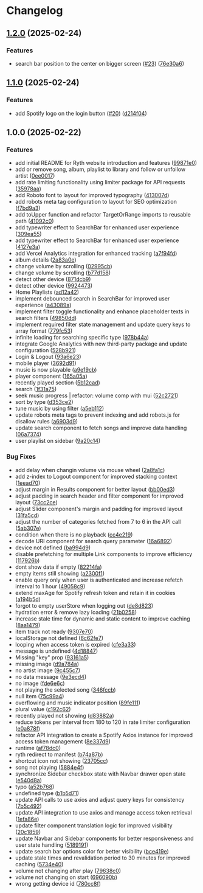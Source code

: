 # Changelog

## [1.2.0](https://github.com/fachryafrz/ryth/compare/v1.1.0...v1.2.0) (2025-02-24)


### Features

* search bar position to the center on bigger screen ([#23](https://github.com/fachryafrz/ryth/issues/23)) ([76e30a6](https://github.com/fachryafrz/ryth/commit/76e30a656a5354e9e638034faa95b8e2ab52a8e9))

## [1.1.0](https://github.com/fachryafrz/ryth/compare/v1.0.0...v1.1.0) (2025-02-24)


### Features

* add Spotify logo on the login button ([#20](https://github.com/fachryafrz/ryth/issues/20)) ([d214f04](https://github.com/fachryafrz/ryth/commit/d214f046be6f37f17f663ef1049babca43f8ac43))

## 1.0.0 (2025-02-22)


### Features

* add initial README for Ryth website introduction and features ([99871e0](https://github.com/fachryafrz/ryth/commit/99871e08a68be1ff7839fbb65197b085db889a03))
* add or remove song, album, playlist to library and follow or unfollow artist ([0ee0017](https://github.com/fachryafrz/ryth/commit/0ee0017a927363aa60913c501d48a901fa260538))
* add rate limiting functionality using limiter package for API requests ([35978aa](https://github.com/fachryafrz/ryth/commit/35978aaa47b909b478fc454138eda0ea2f478cd4))
* add Roboto font to layout for improved typography ([413007d](https://github.com/fachryafrz/ryth/commit/413007dd599967b5feed707dc3cab18d54eee29b))
* add robots meta tag configuration to layout for SEO optimization ([f7bd9a3](https://github.com/fachryafrz/ryth/commit/f7bd9a3f31eed8266f40366c763e42aa9bce98ec))
* add toUpper function and refactor TargetOrRange imports to reusable path ([41092c0](https://github.com/fachryafrz/ryth/commit/41092c000f6e8c56c363eeb11acab8ba71c6f39d))
* add typewriter effect to SearchBar for enhanced user experience ([309ea55](https://github.com/fachryafrz/ryth/commit/309ea55df7eb1ff545aefa215dd946e858de583f))
* add typewriter effect to SearchBar for enhanced user experience ([4127e3a](https://github.com/fachryafrz/ryth/commit/4127e3a28d714e510a4054bcb10172f23471a077))
* add Vercel Analytics integration for enhanced tracking ([a7f94fd](https://github.com/fachryafrz/ryth/commit/a7f94fde0de61e9220091010b8763b1d71ce9b62))
* album details ([2a83a0e](https://github.com/fachryafrz/ryth/commit/2a83a0e6ad66e45e2df0a9b20a07bd546eb3793f))
* change volume by scrolling ([02995cb](https://github.com/fachryafrz/ryth/commit/02995cbf7c25fc8bb767acc63cb6b0b66cd36e83))
* change volume by scrolling ([b77d158](https://github.com/fachryafrz/ryth/commit/b77d15891ccb30609a287feee9c6c2d5210c5a5a))
* detect other device ([871dcb9](https://github.com/fachryafrz/ryth/commit/871dcb9210567d54e4375bc4a77748fbb9080d61))
* detect other device ([9924473](https://github.com/fachryafrz/ryth/commit/99244733ff3ffca14345bf158609937dc9ce6f6f))
* Home Playlists ([ad12a42](https://github.com/fachryafrz/ryth/commit/ad12a42acc0e1b401a884d8df9aae7db3125ff53))
* implement debounced search in SearchBar for improved user experience ([a43089a](https://github.com/fachryafrz/ryth/commit/a43089adf2155627a9d0159746909083ecf30c3d))
* implement filter toggle functionality and enhance placeholder texts in search filters ([49850dd](https://github.com/fachryafrz/ryth/commit/49850dd25805ce153c9c24aa5e67846cafae06ba))
* implement required filter state management and update query keys to array format ([779fc53](https://github.com/fachryafrz/ryth/commit/779fc5381000fbb5b96e16b201ea03432217a2de))
* infinite loading for searching specific type ([978b44a](https://github.com/fachryafrz/ryth/commit/978b44ad28826a3ddc8f1796cf042d876219cf46))
* integrate Google Analytics with new third-party package and update configuration ([528b921](https://github.com/fachryafrz/ryth/commit/528b921d18b2ec2f5b3da3c379d472e4ffb0b739))
* Login & Logout ([93a6e23](https://github.com/fachryafrz/ryth/commit/93a6e231160b6906abbdbabeb67b24f33fda9521))
* mobile player ([3692d91](https://github.com/fachryafrz/ryth/commit/3692d91f574f86c730e6cad03b50de216f96dd67))
* music is now playable ([a9e19cb](https://github.com/fachryafrz/ryth/commit/a9e19cb28d8fddda5e1c4cbe17717af44e5b0f82))
* player component ([165a05a](https://github.com/fachryafrz/ryth/commit/165a05a0ef14542b18fd1956d58990b4bc9a965e))
* recently played section ([5b12cad](https://github.com/fachryafrz/ryth/commit/5b12cad229a440b489c97cc4246fd13cfc3004f9))
* search ([1f31a75](https://github.com/fachryafrz/ryth/commit/1f31a75153a71a488a7c7798906b6d510051e21b))
* seek music progress | refactor: volume comp with mui ([52c2721](https://github.com/fachryafrz/ryth/commit/52c2721d38b29a85e757f7d3dc59df3d742dd343))
* sort by type ([d353ce2](https://github.com/fachryafrz/ryth/commit/d353ce25028ebebec24b818ab2aa25ad3312449a))
* tune music by using filter ([a5eb112](https://github.com/fachryafrz/ryth/commit/a5eb11287f60d62a537bef05561a325944ae5d67))
* update robots meta tags to prevent indexing and add robots.js for disallow rules ([a6903d9](https://github.com/fachryafrz/ryth/commit/a6903d9969edde49bf1d5e9c0e65a62133710a5e))
* update search component to fetch songs and improve data handling ([06a7374](https://github.com/fachryafrz/ryth/commit/06a73747748c1b20722ea459227ad765aa96ade9))
* user playlist on sidebar ([9a20c14](https://github.com/fachryafrz/ryth/commit/9a20c14f46a914e1e25948a96fc87d5084098473))


### Bug Fixes

* add delay when changin volume via mouse wheel ([2a8fa1c](https://github.com/fachryafrz/ryth/commit/2a8fa1c7ff746eceb1f4726a972d7a80c8aca92c))
* add z-index to Logout component for improved stacking context ([1eead70](https://github.com/fachryafrz/ryth/commit/1eead7072b512bae291090db7b697c7bb3573e40))
* adjust margin in Results component for better layout ([bb00ed3](https://github.com/fachryafrz/ryth/commit/bb00ed39d81f9d494892c9940a0577c3e1cc453e))
* adjust padding in search header and filter component for improved layout ([73cc2ce](https://github.com/fachryafrz/ryth/commit/73cc2ce1b5b362ed68763b35ec1e1e2b5b9b7ac3))
* adjust Slider component's margin and padding for improved layout ([31fa5cd](https://github.com/fachryafrz/ryth/commit/31fa5cd16c8a0e7cdca34d9cd32bc02c977ddc68))
* adjust the number of categories fetched from 7 to 6 in the API call ([5ab307e](https://github.com/fachryafrz/ryth/commit/5ab307e5b5c95e4318b3ba24d5a1f115eae5e658))
* condition when there is no playback ([cc4e219](https://github.com/fachryafrz/ryth/commit/cc4e219a0da11d517c7c1a2eb7b480688377ad36))
* decode URI component for search query parameter ([16a6892](https://github.com/fachryafrz/ryth/commit/16a6892a081a713d8c41c6284d90981f2e653bc7))
* device not defined ([ba994d9](https://github.com/fachryafrz/ryth/commit/ba994d9a79c270dcc5b91b0f517bc476c300d35a))
* disable prefetching for multiple Link components to improve efficiency ([117926b](https://github.com/fachryafrz/ryth/commit/117926b29f94050b5040a9c00ff6197a587cee4b))
* dont show data if empty ([82214fa](https://github.com/fachryafrz/ryth/commit/82214fac8cb49bc873f6d8923b199746e3226cb5))
* empty items still showing ([a2300f1](https://github.com/fachryafrz/ryth/commit/a2300f1e7c9c9cbec81f42c2bcbb583024c7b898))
* enable query only when user is authenticated and increase refetch interval to 1 hour ([49058c9](https://github.com/fachryafrz/ryth/commit/49058c90036c6c795d633284855243da1fc505b5))
* extend maxAge for Spotify refresh token and retain it in cookies ([a194b5d](https://github.com/fachryafrz/ryth/commit/a194b5d02d1a4231d85e666cf98df844c012a5fb))
* forgot to empty userStore when logging out ([de8d823](https://github.com/fachryafrz/ryth/commit/de8d82305c5417ba4a824db5c016d8e6f45e566f))
* hydration error & remove lazy loading ([21b0258](https://github.com/fachryafrz/ryth/commit/21b0258b443a4c669b0f2576704d732d4ce035dc))
* increase stale time for dynamic and static content to improve caching ([8aa1479](https://github.com/fachryafrz/ryth/commit/8aa1479dbf1ef280686cfd35c0207dfd9fa1a267))
* item track not ready ([9307e70](https://github.com/fachryafrz/ryth/commit/9307e70ceae0cb9f5fe69343179a0a9ba35a34b8))
* localStorage not defined ([6c62fe7](https://github.com/fachryafrz/ryth/commit/6c62fe7a719a8e0249d8ccab089d8ea680db97c1))
* looping when access token is expired ([cfe3a33](https://github.com/fachryafrz/ryth/commit/cfe3a3325f42cef60fa265632a40ca60fc5d5f6d))
* message is undefined ([4d18847](https://github.com/fachryafrz/ryth/commit/4d18847e13226798878db5a098343e91fac5ab19))
* Missing "key" prop ([93161a5](https://github.com/fachryafrz/ryth/commit/93161a51c356cf6bf1df21e616428e416d86c5e8))
* missing image ([d9a784a](https://github.com/fachryafrz/ryth/commit/d9a784a4f5afd320cc09051b510917c0e42dcfc7))
* no artist image ([9c455c7](https://github.com/fachryafrz/ryth/commit/9c455c7e4445cc101b810398ee99d266eb082b0a))
* no data message ([9e3ecd4](https://github.com/fachryafrz/ryth/commit/9e3ecd4a7fe53ef33e43225b5f857c0aa077282f))
* no image ([fde6e6c](https://github.com/fachryafrz/ryth/commit/fde6e6c39411da60274cc8668c549f026ae7cf5c))
* not playing the selected song ([346fccb](https://github.com/fachryafrz/ryth/commit/346fccbc9a13b1e8b6df99b1f24c2bf2ce7a45a0))
* null item ([75c99a4](https://github.com/fachryafrz/ryth/commit/75c99a4a3b1667d94fc08dfde2fc81236467e219))
* overflowing and music indicator position ([89fe111](https://github.com/fachryafrz/ryth/commit/89fe11182c9a053cacc0a52675f6e4ebe61d61d3))
* plural value ([c192c62](https://github.com/fachryafrz/ryth/commit/c192c62f38a212ec0a4c4334f930e7d5ce24120a))
* recently played not showing ([d83882a](https://github.com/fachryafrz/ryth/commit/d83882a49ea36226b3817de8e3fe303d3ca6699d))
* reduce tokens per interval from 180 to 120 in rate limiter configuration ([e0a878f](https://github.com/fachryafrz/ryth/commit/e0a878fae91d6006d2895b41566cd1894964cb59))
* refactor API integration to create a Spotify Axios instance for improved access token management ([8e337d9](https://github.com/fachryafrz/ryth/commit/8e337d9dca6d9b0b82822533e33576576e4b88f5))
* runtime ([af78dc0](https://github.com/fachryafrz/ryth/commit/af78dc08a3019b8e73c631041003e3dca5ff3f3c))
* ryth redirect to manifest ([b74a87b](https://github.com/fachryafrz/ryth/commit/b74a87be0d1909778d9afc2b018c7aa0a7138d99))
* shortcut icon not showing ([23705cc](https://github.com/fachryafrz/ryth/commit/23705ccebf460227f567d647d1459ba27444d019))
* song not playing ([5884e4f](https://github.com/fachryafrz/ryth/commit/5884e4f873c0d4af38249781b55c806d194091ba))
* synchronize Sidebar checkbox state with Navbar drawer open state ([e540d8a](https://github.com/fachryafrz/ryth/commit/e540d8a3a141a1f3a4390d073ab7c4df1e8acb26))
* typo ([a52b768](https://github.com/fachryafrz/ryth/commit/a52b76860c064a5308fe42087b92c187f8fcc1ca))
* undefined type ([b1b5d71](https://github.com/fachryafrz/ryth/commit/b1b5d71eaca317943027f8cff555f35c500b8fd0))
* update API calls to use axios and adjust query keys for consistency ([7b5c492](https://github.com/fachryafrz/ryth/commit/7b5c4921c567d444700f33a1cc34f34d7c7b036a))
* update API integration to use axios and manage access token retrieval ([1efa86e](https://github.com/fachryafrz/ryth/commit/1efa86edd6e0def2b845ebfd39873274c1108934))
* update filter component translation logic for improved visibility ([20c1859](https://github.com/fachryafrz/ryth/commit/20c18595f38d525c13aa74abbf43b33ca23b42c0))
* update Navbar and Sidebar components for better responsiveness and user state handling ([5189191](https://github.com/fachryafrz/ryth/commit/5189191ec1a69970ce98fea1e57ffe626abced9a))
* update search bar options color for better visibility ([bce419e](https://github.com/fachryafrz/ryth/commit/bce419e37976f61265282fbf7a45f528d0144ef9))
* update stale times and revalidation period to 30 minutes for improved caching ([5734e40](https://github.com/fachryafrz/ryth/commit/5734e406899a32e73eb21fb356ab2cd5abfbc33b))
* volume not changing after play ([79638c0](https://github.com/fachryafrz/ryth/commit/79638c06185afbfe147aa9ad60138e74be58c1ca))
* volume not changing on start ([696090b](https://github.com/fachryafrz/ryth/commit/696090b398778249895edf5d86106b1e3ece4cf3))
* wrong getting device id ([780cc8f](https://github.com/fachryafrz/ryth/commit/780cc8f7b4ec053236831ca74d3b6fe4020360be))
